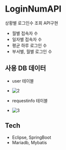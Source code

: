 # LoginNumAPI

상황별 로그인수 조회 API구현
- 월별 접속자 수
- 일자별 접속자 수
- 평균 하루 로그인 수
- 부서별, 월별 로그인 수

## 사용 DB 데이터
- user 테이블
- ![2](https://user-images.githubusercontent.com/60144904/147754411-4eee39e5-27b3-4b91-81b6-c3544a132d86.PNG)

- requestinfo 테이블
- ![3](https://user-images.githubusercontent.com/60144904/147754506-b93aafe1-01ac-4bc2-b7d5-64dc55f6bbf9.PNG)


## Tech
- Eclipse, SpringBoot
- Mariadb, Mybatis
